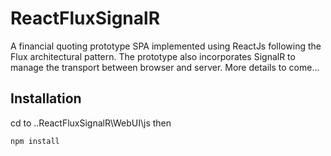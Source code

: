 # ReactFluxSignalR
A financial quoting prototype SPA implemented using ReactJs following the Flux architectural pattern. The prototype also  incorporates SignalR to manage the transport between browser and server. More details to come...

Installation
------------

cd to ..ReactFluxSignalR\WebUI\js then

```sh
npm install 
```
